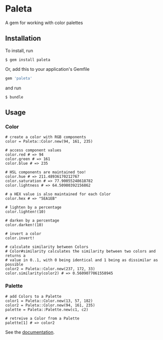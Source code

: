 # Paleta

A gem for working with color palettes

## Installation

To install, run

    $ gem install paleta
	
Or, add this to your application's Gemfile

``` ruby
gem 'paleta'
```

and run

    $ bundle
	
## Usage

### Color

    # create a color with RGB components
	color = Paleta::Color.new(94, 161, 235)
	
	# access component values
	color.red # => 94
	color.green # => 161
	color.blue # => 235
	
	# HSL components are maintained too!
	color.hue # => 211.48936170212767
	color.saturation # => 77.90055248618782
	color.lightness # => 64.50980392156862
	
	# a HEX value is also maintained for each Color
	color.hex # => "5EA1EB"
	
	# lighten by a percentage
	color.lighten!(10) 
	
	# darken by a percentage
	color.darken!(10) 
	
	# invert a color
	color.invert!
	
	# calculate similarity between Colors
	# Color#similarity calculates the similarity between two colors and returns a
	# value in 0..1, with 0 being identical and 1 being as dissimilar as possible
	color2 = Paleta::Color.new(237, 172, 33)
	color.similarity(color2) # => 0.5609077061558945
	
### Palette

	# add Colors to a Palette
    color1 = Paleta::Color.new(13, 57, 182)
    color2 = Paleta::Color.new(94, 161, 235)
    palette = Paleta::Palette.new(c1, c2)

	# retreive a Color from a Palette
	palette[1] # => color2

See the [documentation](http://rubydoc.info/gems/paleta/ "Documentation").

 